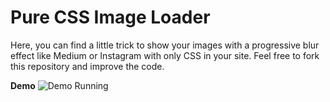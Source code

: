 # Pure CSS Image Loader
Here, you can find a little trick to show your images with a progressive blur effect like Medium or Instagram with only CSS in your site. Feel free to fork this repository and improve the code.

**Demo**
![Demo Running](http://gifyu.com/images/demo86c07.gif)